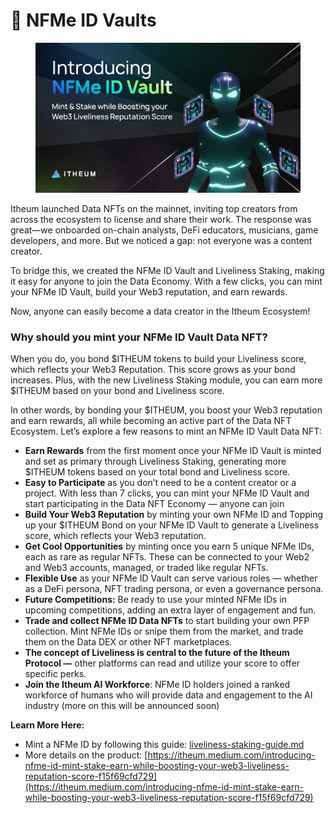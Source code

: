 # 🤖 NFMe ID Vaults

<figure><img src="../.gitbook/assets/image (179).png" alt=""><figcaption></figcaption></figure>

Itheum launched Data NFTs on the mainnet, inviting top creators from across the ecosystem to license and share their work. The response was great—we onboarded on-chain analysts, DeFi educators, musicians, game developers, and more. But we noticed a gap: not everyone was a content creator.

To bridge this, we created the NFMe ID Vault and Liveliness Staking, making it easy for anyone to join the Data Economy. With a few clicks, you can mint your NFMe ID Vault, build your Web3 reputation, and earn rewards.

Now, anyone can easily become a data creator in the Itheum Ecosystem!

### Why should you mint your NFMe ID Vault Data NFT?

When you do, you bond $ITHEUM tokens to build your Liveliness score, which reflects your Web3 Reputation. This score grows as your bond increases. Plus, with the new Liveliness Staking module, you can earn more $ITHEUM based on your bond and Liveliness score.

In other words, by bonding your $ITHEUM, you boost your Web3 reputation and earn rewards, all while becoming an active part of the Data NFT Ecosystem. Let’s explore a few reasons to mint an NFMe ID Vault Data NFT:

* **Earn Rewards** from the first moment once your NFMe ID Vault is minted and set as primary through Liveliness Staking, generating more $ITHEUM tokens based on your total bond and Liveliness score.
* **Easy to Participate** as you don’t need to be a content creator or a project. With less than 7 clicks, you can mint your NFMe ID Vault and start participating in the Data NFT Economy — anyone can join
* **Build Your Web3 Reputation** by minting your own NFMe ID and Topping up your $ITHEUM Bond on your NFMe ID Vault to generate a Liveliness score, which reflects your Web3 reputation.
* **Get Cool Opportunities** by minting once you earn 5 unique NFMe IDs, each as rare as regular NFTs. These can be connected to your Web2 and Web3 accounts, managed, or traded like regular NFTs.
* **Flexible Use** as your NFMe ID Vault can serve various roles — whether as a DeFi persona, NFT trading persona, or even a governance persona.
* **Future Competitions:** Be ready to use your minted NFMe IDs in upcoming competitions, adding an extra layer of engagement and fun.
* **Trade and collect NFMe ID Data NFTs** to start building your own PFP collection. Mint NFMe IDs or snipe them from the market, and trade them on the Data DEX or other NFT marketplaces.
* **The concept of Liveliness is central to the future of the Itheum Protocol —** other platforms can read and utilize your score to offer specific perks.
* **Join the Itheum AI Workforce**: NFMe ID holders joined a ranked workforce of humans who will provide data and engagement to the AI industry (more on this will be announced soon)



**Learn More Here:**&#x20;

* Mint a NFMe ID by following this guide: [liveliness-staking-guide.md](liveliness-on-chain-reputation/liveliness-staking-guide.md "mention")
* More details on the product: [https://itheum.medium.com/introducing-nfme-id-mint-stake-earn-while-boosting-your-web3-liveliness-reputation-score-f15f69cfd729](https://itheum.medium.com/introducing-nfme-id-mint-stake-earn-while-boosting-your-web3-liveliness-reputation-score-f15f69cfd729)




